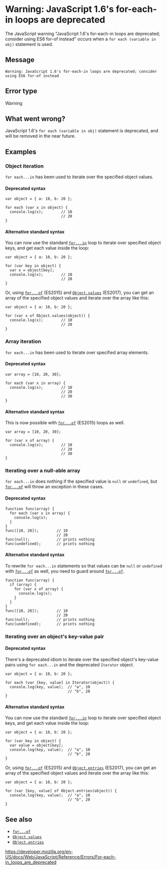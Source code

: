 # Warning: JavaScript 1.6's for-each-in loops are deprecated

The JavaScript warning "JavaScript 1.6's for-each-in loops are deprecated; consider using ES6 for-of instead" occurs when a <span class="page-not-created">`for each (variable in obj)`</span> statement is used.

## Message

    Warning: JavaScript 1.6's for-each-in loops are deprecated; consider using ES6 for-of instead

## Error type

Warning

## What went wrong?

JavaScript 1.6's <span class="page-not-created">`for each (variable in obj)`</span> statement is deprecated, and will be removed in the near future.

## Examples

### Object iteration

<span class="page-not-created">`for each...in`</span> has been used to iterate over the specified object values.

#### Deprecated syntax

    var object = { a: 10, b: 20 };

    for each (var x in object) {
      console.log(x);        // 10
                             // 20
    }

#### Alternative standard syntax

You can now use the standard [`for...in`](../statements/for...in) loop to iterate over specified object keys, and get each value inside the loop:

    var object = { a: 10, b: 20 };

    for (var key in object) {
      var x = object[key];
      console.log(x);        // 10
                             // 20
    }

Or, using [`for...of`](../statements/for...of) (ES2015) and [`Object.values`](../global_objects/object/values) (ES2017), you can get an array of the specified object values and iterate over the array like this:

    var object = { a: 10, b: 20 };

    for (var x of Object.values(object)) {
      console.log(x);        // 10
                             // 20
    }

### Array iteration

<span class="page-not-created">`for each...in`</span> has been used to iterate over specified array elements.

#### Deprecated syntax

    var array = [10, 20, 30];

    for each (var x in array) {
      console.log(x);        // 10
                             // 20
                             // 30
    }

#### Alternative standard syntax

This is now possible with [`for...of`](../statements/for...of) (ES2015) loops as well.

    var array = [10, 20, 30];

    for (var x of array) {
      console.log(x);        // 10
                             // 20
                             // 30
    }

### Iterating over a null-able array

<span class="page-not-created">`for each...in`</span> does nothing if the specified value is `null` or `undefined`, but [`for...of`](../statements/for...of) will throw an exception in these cases.

#### Deprecated syntax

    function func(array) {
      for each (var x in array) {
        console.log(x);
      }
    }
    func([10, 20]);        // 10
                           // 20
    func(null);            // prints nothing
    func(undefined);       // prints nothing

#### Alternative standard syntax

To rewrite <span class="page-not-created">`for each...in`</span> statements so that values can be `null` or `undefined` with [`for...of`](../statements/for...of) as well, you need to guard around [`for...of`](../statements/for...of).

    function func(array) {
      if (array) {
        for (var x of array) {
          console.log(x);
        }
      }
    }
    func([10, 20]);        // 10
                           // 20
    func(null);            // prints nothing
    func(undefined);       // prints nothing

### Iterating over an object's key-value pair

#### Deprecated syntax

There's a deprecated idiom to iterate over the specified object's key-value pairs using <span class="page-not-created">`for each...in`</span> and the deprecated <span class="page-not-created">`Iterator`</span> object.

    var object = { a: 10, b: 20 };

    for each (var [key, value] in Iterator(object)) {
      console.log(key, value);  // "a", 10
                                // "b", 20
    }

#### Alternative standard syntax

You can now use the standard [`for...in`](../statements/for...in) loop to iterate over specified object keys, and get each value inside the loop:

    var object = { a: 10, b: 20 };

    for (var key in object) {
      var value = object[key];
      console.log(key, value);  // "a", 10
                                // "b", 20
    }

Or, using [`for...of`](../statements/for...of) (ES2015) and [`Object.entries`](../global_objects/object/entries) (ES2017), you can get an array of the specified object values and iterate over the array like this:

    var object = { a: 10, b: 20 };

    for (var [key, value] of Object.entries(object)) {
      console.log(key, value);  // "a", 10
                                // "b", 20
    }

## See also

-   [`for...of`](../statements/for...of)
-   [`Object.values`](../global_objects/object/values)
-   [`Object.entries`](../global_objects/object/entries)

<a href="https://developer.mozilla.org/en-US/docs/Web/JavaScript/Reference/Errors/For-each-in_loops_are_deprecated" class="_attribution-link">https://developer.mozilla.org/en-US/docs/Web/JavaScript/Reference/Errors/For-each-in_loops_are_deprecated</a>
